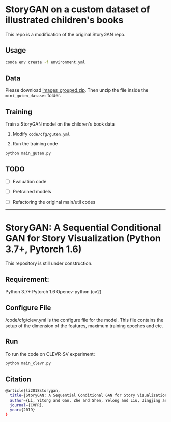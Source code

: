 # StoryGAN on a custom dataset of illustrated children's books

This repo is a modification of the original StoryGAN repo.

## Usage

```bash
conda env create -f environment.yml
```

## Data

Please download [images_grouped.zip](https://drive.google.com/file/d/10w-00iDJwdEumn61Z0m_ZVyEjeqSo2c3/view?usp=sharing).
Then unzip the file inside the `mini_guten_dataset` folder.


## Training

Train a StoryGAN model on the children's book data

1. Modify `code/cfg/guten.yml`

2. Run the training code
```bash
python main_guten.py
```

## TODO

- [ ] Evaluation code
- [ ] Pretrained models
- [ ] Refactoring the original main/util codes


---

# StoryGAN: A Sequential Conditional GAN for Story Visualization (Python 3.7+, Pytorch 1.6)
This repository is still under construction. 

## Requirement:
Python 3.7+
Pytorch 1.6
Opencv-python (cv2)

## Configure File
/code/cfg/clevr.yml is the configure file for the model. This file contains the setup of the dimension of the features, maximum training epoches and etc.


## Run
To run the code on CLEVR-SV experiment:
```bash
python main_clevr.py
```

## Citation
```bash
@article{li2018storygan,
  title={StoryGAN: A Sequential Conditional GAN for Story Visualization},
  author={Li, Yitong and Gan, Zhe and Shen, Yelong and Liu, Jingjing and Cheng, Yu and Wu, Yuexin and Carin, Lawrence and Carlson, David and Gao, Jianfeng},
  journal={CVPR},
  year={2019}
}
```
